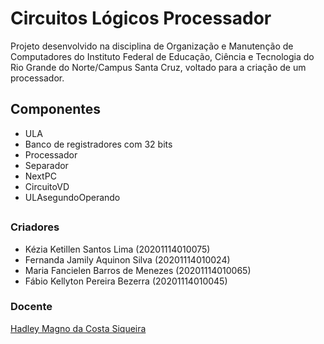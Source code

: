 # Circuitos Lógicos Processador

Projeto desenvolvido na disciplina de Organização e Manutenção de Computadores do Instituto Federal de Educação, Ciência e Tecnologia do Rio Grande do Norte/Campus Santa Cruz, voltado para a criação de um processador.

## Componentes
* ULA
* Banco de registradores com 32 bits
* Processador
* Separador 
* NextPC
* CircuitoVD
* ULAsegundoOperando

##

### Criadores
* Kézia Ketillen Santos Lima (20201114010075)
* Fernanda Jamily Aquinon Silva (20201114010024)
* Maria Fancielen Barros de Menezes (20201114010065)
* Fábio Kellyton Pereira Bezerra (20201114010045)

### Docente
 [Hadley Magno da Costa Siqueira](https://github.com/hadley-siqueira)
